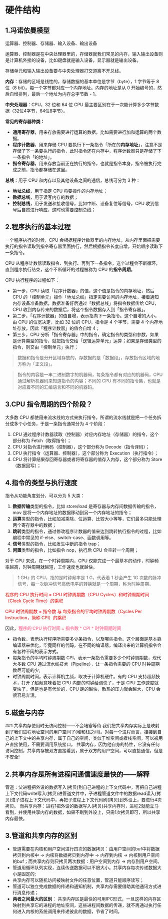 # 硬件结构
## 1.冯诺依曼模型
运算器、控制器、存储器、输入设备、输出设备

运算器、控制器是在中央处理器里的，存储器就我们常见的内存，输入输出设备则是计算机外接的设备，比如键盘就是输入设备，显示器就是输出设备。

存储单元和输入输出设备要与中央处理器打交道离不开总线。

**内存**：存储的区域是线性的，存储数据的基本单位是字节（byte），1 字节等于 8 位（8 bit）。每一个字节都对应一个内存地址。内存的地址是从 0 开始编号的，然后自增排列，最后一个地址为内存总字节数 - 1。

**中央处理器**：CPU，32 位和 64 位 CPU 最主要区别在于一次能计算多少字节数据（32位4字节，64位8字节）。

**常见的寄存器种类：**

- **通用寄存器**，用来存放需要进行运算的数据，比如需要进行加和运算的两个数据。
- **程序计数器**，用来存储 CPU 要执行下一条指令「所在的**内存地址**」，注意不是存储了下一条要执行的指令，此时指令还在内存中，程序计数器只是存储了下一条指令「的地址」。
- **指令寄存器**，用来存放当前正在执行的指令，也就是指令本身，指令被执行完成之前，指令都存储在这里。

**总线**：用于 CPU 和内存以及其他设备之间的通信，总线可分为 3 种：

- **地址总线**，用于指定 CPU 将要操作的内存地址；
- **数据总线**，用于读写内存的数据；
- **控制总线**，用于发送和接收信号，比如中断、设备复位等信号，CPU 收到信号后自然进行响应，这时也需要控制总线；

## 2.程序执行的基本过程
一个程序执行的时候，CPU 会根据程序计数器里的内存地址，从内存里面把需要执行的指令读取到指令寄存器里面执行，然后根据指令长度自增，开始顺序读取下一条指令。

CPU 从程序计数器读取指令、到执行、再到下一条指令，这个过程会不断循环，直到程序执行结束，这个不断循环的过程被称为 CPU 的**指令周期**。

CPU 执行程序的过程如下：

- 第一步，CPU 读取「程序计数器」的值，这个值是指令的内存地址，然后 CPU 的「控制单元」操作「地址总线」指定需要访问的内存地址，接着通知内存设备准备数据，数据准备好后通过「数据总线」将指令数据传给 CPU，CPU 收到内存传来的数据后，将这个指令数据存入到「指令寄存器」。
- 第二步，「程序计数器」的值自增，表示指向下一条指令。这个自增的大小，由 CPU 的位宽决定，比如 32 位的 CPU，指令是 4 个字节，需要 4 个内存地址存放，因此「程序计数器」的值会自增 4；
- 第三步，CPU 分析「指令寄存器」中的指令，确定指令的类型和参数，如果是计算类型的指令，就把指令交给「逻辑运算单元」运算；如果是存储类型的指令，则交由「控制单元」执行；


> 数据和指令是分开区域存放的，存数据的是「数据段」，存放指令区域的地方称为「正文段」。

> 指令的内容是一串二进制数字的机器码，每条指令都有对应的机器码，CPU 通过解析机器码来知道指令的内容；不同的 CPU 有不同的指令集，也就是对应着不同的汇编语言和不同的机器码。


## 3.CPU 指令周期的四个阶段？
大多数 CPU 都使用来流水线的方式来执行指令，所谓的流水线就是把一个任务拆分成多个小任务，于是一条指令通常分为 4 个阶段：

1. CPU 通过程序计数器读取（控制器）对应内存地址（存储器）的指令，这个部分称为 Fetch（取得指令）；
1. CPU 对指令进行解码（控制器），这个部分称为 Decode（指令译码）；
1. CPU 执行指令（运算器、控制器），这个部分称为 Execution（执行指令）；
1. CPU 将计算结果存回寄存器或者将寄存器的值存入内存，这个部分称为 Store（数据回写）；


## 4.指令的类型与执行速度
指令从功能角度划分，可以分为 5 大类：

1. **数据传输**类型的指令，比如 store/load 是寄存器与内存间数据传输的指令，mov 是将一个内存地址的数据移动到另一个内存地址的指令；
1. **运算**类型的指令，比如加减乘除、位运算、比较大小等等，它们最多只能处理两个寄存器中的数据；
1. **跳转**类型的指令，通过修改程序计数器的值来达到跳转执行指令的过程，比如编程中常见的 if-else、switch-case、函数调用等。
1. **信号**类型的指令，比如发生中断的指令 trap；
1. **闲置**类型的指令，比如指令 nop，执行后 CPU 会空转一个周期；

对于 CPU 来说，在一个时钟周期内，CPU 仅能完成一个最基本的动作，时钟频率越高，时钟周期就越短，工作速度也就越快。
>  1 GHz 的 CPU，指的是时钟频率是 1 G，代表着 1 秒会产生 1G 次数的脉冲信号，每一次脉冲信号高低电平的转换就是一个周期，称为时钟周期。

<font color = "#F100">程序的 CPU 执行时间 = CPU 时钟周期数（CPU Cycles）和时钟周期时间（Clock Cycle Time）的乘积 </font>

<font color = "#F100"> CPU 时钟周期数 = 指令数 与 每条指令的平均时钟周期数（Cycles Per Instruction，简称 CPI）的乘积</font>

因此，<font color="#F8A">**程序的 CPU 执行时间 = 指令数 * CPI *  时钟周期时间** </font>

- 指令数，表示执行程序所需要多少条指令，以及哪些指令。这个层面是基本靠编译器来优化，毕竟同样的代码，在不同的编译器，编译出来的计算机指令会有各种不同的表示方式。
- 每条指令的平均时钟周期数 CPI，表示一条指令需要多少个时钟周期数，现代大多数 CPU 通过流水线技术（Pipeline），让一条指令需要的 CPU 时钟周期数尽可能的少;
- 时钟周期时间，表示计算机主频，取决于计算机硬件。有的 CPU 支持超频技术，打开了超频意味着把 CPU 内部的时钟给调快了，于是 CPU 工作速度就变快了，但是也是有代价的，CPU 跑的越快，散热的压力就会越大，CPU 会很容易奔溃。

## 5.磁盘与内存



##1.共享内存使用时无访问控制——不会堵塞等待
我们把共享内存实际上是映射到了我们进程地址空间的用户空间了(堆和栈之间)。对每一个进程而言，挂接到自己的上下文中的共享内存，属于自己的空间，类似于堆空间或者栈空间，可以被用户直接使用，不需要调用系统接口。
共享内存，因为他自身的特性，它没有任何访问控制，共享内存被双方直接看到，属于双方的用户空间，可以直接通信，但是不安全!

## 2.共享内存是所有进程间通信速度最快的——解释
管道：父进程把外设的数据写入(拷贝)到自己进程的上下文代码中，再把自己进程上下文代码write写入(拷贝)进管道文件中，子进程管道文件中的数据read读入(拷贝)进子进程上下文代码中，再把子进程上下文代码刷(拷贝)到外设上，要进行4次拷贝。
而共享内存：进程1把外设的数据写入(拷贝)共享内存时，进程2就能立马看到，并使用共享内存的数据，如果不刷到外设上，只需1次拷贝即可，所以共享内存最快。

## 3.管道和共享内存的区别
- 管道需要在内核和用户空间进行四次的数据拷贝：由用户空间的buf中将数据拷贝到内核中 -> 内核将数据拷贝到内存中 -> 内存到内核 -> 内核到用户空间的buf；而共享内存则只拷贝两次数据：用户空间到内存 -> 内存到用户空间。
- 管道用循环队列实现，连续传送数据可以不限大小。共享内存每次传递数据大小是固定的;
- 共享内存可以随机访问被映射文件的任意位置，管道只能顺序读写；
- 管道可以独立完成数据的传递和通知机制，共享内存需要借助其他通讯方式进行消息传递；
- **两者之间最大的区别**： 共享内存区是最快的可用IPC形式，一旦这样的内存区映射到共享它的进程的地址空间，这些进程间数据的传递，就不再通过执行任何进入内核的系统调用来传递彼此的数据，节省了时间。




